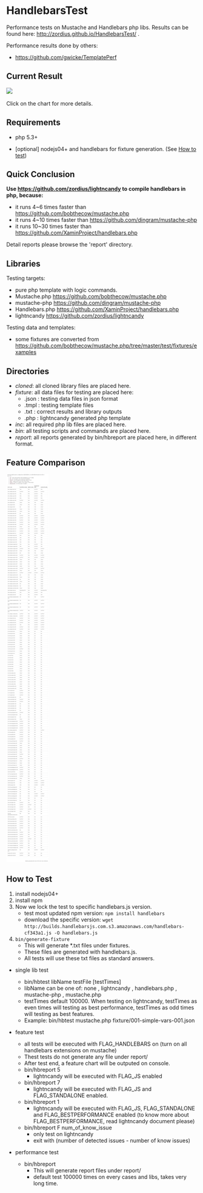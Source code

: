 HandlebarsTest
==============

Performance tests on Mustache and Handlebars php libs. Results can be found here: http://zordius.github.io/HandlebarsTest/ .

Performance results done by others:

* https://github.com/gwicke/TemplatePerf

Current Result
--------------

<a href="http://zordius.github.io/HandlebarsTest/"><img src="http://zordius.github.io/HandlebarsTest/chart.png"></a>

Click on the chart for more details.

Requirements
------------

* php 5.3+

* [optional] nodejs04+ and handlebars for fixture generation. (See <a href="#how-to-test">How to test</a>)

Quick Conclusion
----------------
<b>Use https://github.com/zordius/lightncandy to compile handlebars in php, because:</b>

* it runs 4~6 times faster than https://github.com/bobthecow/mustache.php
* it runs 4~10 times faster than https://github.com/dingram/mustache-php
* it runs 10~30 times faster than https://github.com/XaminProject/handlebars.php

Detail reports please browse the 'report' directory.

Libraries
---------

Testing targets:

* pure php template with logic commands.
* Mustache.php https://github.com/bobthecow/mustache.php
* mustache-php https://github.com/dingram/mustache-php
* Handlebars.php https://github.com/XaminProject/handlebars.php
* lightncandy https://github.com/zordius/lightncandy

Testing data and templates:

* some fixtures are converted from https://github.com/bobthecow/mustache.php/tree/master/test/fixtures/examples

Directories
-----------

* *cloned*: all cloned library files are placed here.
* *fixture*: all data files for testing are placed here:
   * .json : testing data files in json format
   * .tmpl : testing template files
   * .txt  : correct results and library outputs
   * .php  : lightncandy generated php template
* *inc*: all required php lib files are placed here.
* *bin*: all testing scripts and commands are placed here.
* *report*: all reports generated by bin/hbreport are placed here, in different format.

Feature Comparison
------------------
<a href="FEATURES.md"><img src="features.png"></a>

How to Test
-----------
1. install nodejs04+
2. install npm
3. Now we lock the test to specific handlebars.js version.
   * test most updated npm version: `npm install handlebars`
   * download the specific version: `wget http://builds.handlebarsjs.com.s3.amazonaws.com/handlebars-cf343a1.js -O handlebars.js`
4. `bin/generate-fixture`
   * This will generate *.txt files under fixtures.
   * These files are generated with handlebars.js.
   * All tests will use these txt files as standard answers.

* single lib test
   * bin/hbtest libName testFile [testTimes]
   * libName can be one of: none , lightncandy , handlebars.php , mustache-php , mustache.php
   * testTimes default 100000. When testing on lightncandy, testTimes as even times will testing as best performance, testTimes as odd times will testing as best features.
   * Example: bin/hbtest mustache.php fixture/001-simple-vars-001.json

* feature test
   * all tests will be executed with FLAG_HANDLEBARS on (turn on all handlebars extensions on mustache)
   * Thest tests do not generate any file under report/
   * After test end, a feature chart will be outputed on console.
   * bin/hbreport 5
      * lightncandy will be executed with FLAG_JS enabled
   * bin/hbreport 7
      * lightncandy will be executed with FLAG_JS and FLAG_STANDALONE enabled.
   * bin/hbreport 1
      * lightncandy will be executed with FLAG_JS, FLAG_STANDALONE and FLAG_BESTPERFORMANCE enabled (to know more about FLAG_BESTPERFORMANCE, read lightncandy document please)
   * bin/hbreport F num_of_know_issue
      * only test on lightncandy
      * exit with (number of detected issues - number of know issues)

* performance test
   * bin/hbreport
      * This will generate report files under report/
      * default test 100000 times on every cases and libs, takes very long time.
